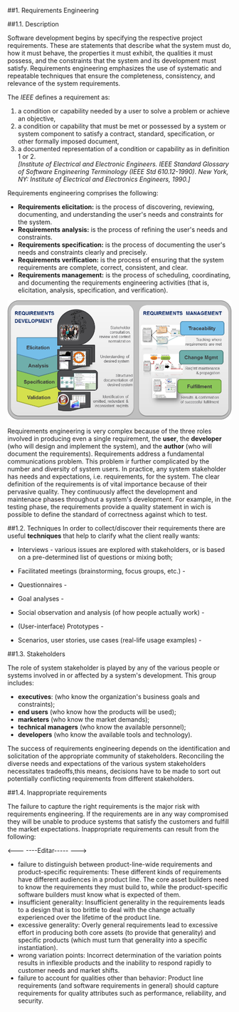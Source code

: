 ##1. Requirements Engineering

<!-- serve só para contextualizar -->

##1.1. Description

Software development begins by specifying the respective project requirements. These are statements that describe what the system must do, how it must behave, the properties it must exhibit, the qualities it must possess, and the constraints that the system and its development must satisfy. Requirements engineering emphasizes the use of systematic and repeatable techniques that ensure the completeness, consistency, and relevance of the system requirements. 

The *IEEE* defines a requirement as:    

1. a condition or capability needed by a user to solve a problem or achieve an objective,
2. a condition or capability that must be met or possessed by a system or system component to satisfy a contract, standard, specification, or other formally imposed document,
3. a documented representation of a condition or capability as in definition 1 or 2.    
*[Institute of Electrical and Electronic Engineers. IEEE Standard Glossary of Software Engineering Terminology (IEEE Std 610.12-1990). New York, NY: Institute of Electrical and Electronics Engineers, 1990.]*


Requirements engineering comprises the following:
* **Requirements elicitation:** is the process of discovering, reviewing, documenting, and understanding the user's needs and constraints for the system.
* **Requirements analysis:** is the process of refining the user's needs and constraints.
* **Requirements specification:** is the process of documenting the user's needs and constraints clearly and precisely.
* **Requirements verification:** is the process of ensuring that the system requirements are complete, correct, consistent, and clear.
* **Requirements management:** is the process of scheduling, coordinating, and documenting the requirements engineering activities (that is, elicitation, analysis, specification, and verification).

![Requirements engineering](images/requirements_new.png "Requirements Engineering")

Requirements engineering is very complex because of the three roles involved in producing even a single requirement,
the **user**, the **developer** (who will design and implement the system), and the **author** (who will document the requirements). Requirements address a fundamental communications problem. This problem ir further complicated by the number and diversity of system users. In practice, any system stakeholder has needs and expectations, i.e. requirements, for the system.  The clear definition of the requirements is of vital importance because of their pervasive quality. They continuously affect the development and maintenace phases throughout a system's development. For example, in the testing phase, the requirements provide a quality statement in wich is possible to define the standard of correctness against which to test.

##1.2. Techniques
In order to collect/discover their requirements there are useful **techniques** that help to clarify what the client really wants:

* Interviews - various issues are explored with stakeholders, or is based on a pre-determined list of questions or mixing both;

* Facilitated meetings (brainstorming, focus groups, etc.) - 

* Questionnaires - 

* Goal analyses - 

* Social observation and analysis (of how people actually work) - 

* (User-interface) Prototypes - 

* Scenarios, user stories, use cases (real-life usage examples) - 

<!-- quais as técnicas que existem -->

##1.3. Stakeholders

The role of system stakeholder is played by any of the various people or systems involved in or affected by a system's development. This group includes:
* **executives**: (who know the organization's business goals and constraints);
* **end users** (who know how the products will be used);
* **marketers** (who know the market demands);
* **technical managers** (who know the available personnel);
* **developers** (who know the available tools and technology). 

The success of requirements engineering depends on the identification and solicitation of the appropriate community of stakeholders. Reconciling the diverse needs and expectations of the various system stakeholders necessitates tradeoffs,this means, decisions have to be made to sort out potentially conflicting requirements from different stakeholders.

##1.4. Inappropriate requirements

The failure to capture the right requirements is the major risk with requirements engineering. If the requirements are in any way compromised they will be unable to produce systems that satisfy the customers and fulfill the market expectations. 
Inappropriate requirements can result from the following:

<--- ----Editar----- --->
* failure to distinguish between product-line-wide requirements and product-specific requirements: These different kinds of requirements have different audiences in a product line. The core asset builders need to know the requirements they must build to, while the product-specific software builders must know what is expected of them.
* insufficient generality: Insufficient generality in the requirements leads to a design that is too brittle to deal with the change actually experienced over the lifetime of the product line.
* excessive generality: Overly general requirements lead to excessive effort in producing both core assets (to provide that generality) and specific products (which must turn that generality into a specific instantiation).
* wrong variation points: Incorrect determination of the variation points results in inflexible products and the inability to respond rapidly to customer needs and market shifts.
* failure to account for qualities other than behavior: Product line requirements (and software requirements in general) should capture requirements for quality attributes such as performance, reliability, and security.

